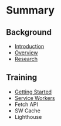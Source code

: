 # Summary

## Background

* [Introduction](README.md)
* [Overview](overview.md)
* [Research](research.md)

## Training

* [Getting Started](training/getting-started.md)
* [Service Workers](training/service-workers.md)
* Fetch API
* SW Cache
* Lighthouse

